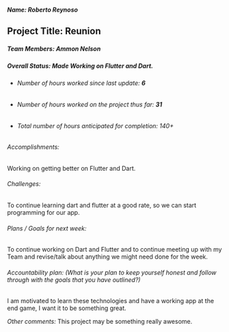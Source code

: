 ##### Name: Roberto Reynoso
## Project Title: Reunion

##### Team Members: Ammon Nelson

##### Overall Status: Made Working on Flutter and Dart.

* ###### Number of hours worked since last update: **6**
* ###### Number of hours worked on the project thus far: **31**
* ###### Total number of hours anticipated for completion: 140+

###### Accomplishments:
Working on getting better on Flutter and Dart.

###### Challenges:
To continue learning dart and flutter at a good rate, so we can start programming for our app.


###### Plans / Goals for next week:
To continue working on Dart and Flutter and to continue meeting up with my Team and revise/talk about anything we might need done for the week.



###### Accountability plan: (What is your plan to keep yourself honest and follow through with the goals that you have outlined?)
I am motivated to learn these technologies and have a working app at the end game, I want it to be something great.


*Other comments:*
This project may be something really awesome.